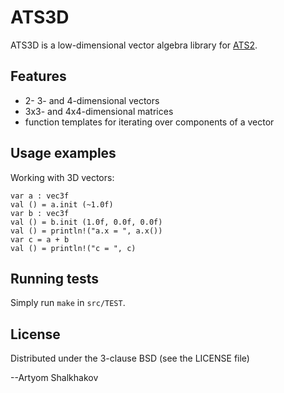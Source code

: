 # ATS3D

ATS3D is a low-dimensional vector algebra library for
[ATS2](http://www.ats-lang.org/).

## Features

* 2- 3- and 4-dimensional vectors
* 3x3- and 4x4-dimensional matrices
* function templates for iterating over components of a vector

## Usage examples

Working with 3D vectors:

```
var a : vec3f
val () = a.init (~1.0f)
var b : vec3f
val () = b.init (1.0f, 0.0f, 0.0f)
val () = println!("a.x = ", a.x())
var c = a + b
val () = println!("c = ", c)

```

## Running tests

Simply run `make` in `src/TEST`.

## License

Distributed under the 3-clause BSD (see the LICENSE file)

--Artyom Shalkhakov
